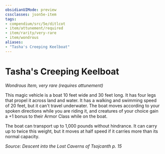 ```yaml
---
obsidianUIMode: preview
cssclasses: json5e-item
tags:
- compendium/src/5e/ditlcot
- item/attunement/required
- item/rarity/very-rare
- item/wondrous
aliases: 
- "Tasha's Creeping Keelboat"
---
```

# Tasha's Creeping Keelboat
*Wondrous Item, very rare (requires attunement)*  


This magic vehicle is a boat 10 feet wide and 30 feet long. It has four legs that propel it across land and water. It has a walking and swimming speed of 20 feet, but it can't travel underwater. The boat moves according to your spoken directions while you are riding it, and creatures of your choice gain a +1 bonus to their Armor Class while on the boat.

The boat can transport up to 1,000 pounds without hindrance. It can carry up to twice this weight, but it moves at half speed if it carries more than its normal capacity.

*Source: Descent into the Lost Caverns of Tsojcanth p. 15*